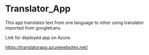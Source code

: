 # Translator_App

This app translates text from one language to other using translator imported from googletrans.

Link for deployed app on Azure:

https://translatorapp.azurewebsites.net/